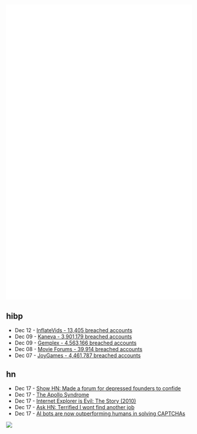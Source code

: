 ![Metrics](https://raw.githubusercontent.com/phixion/phixion/master/metrics.svg)

## hibp

<!--
for https://github.com/phixion/phixion/blob/main/.github/workflows/feeds.yml
-->
<!--START_SECTION:haveibeenpwnd-->
- Dec 12 - [InflateVids - 13,405 breached accounts](https://haveibeenpwned.com/PwnedWebsites#InflateVids)
- Dec 09 - [Kaneva - 3,901,179 breached accounts](https://haveibeenpwned.com/PwnedWebsites#Kaneva)
- Dec 09 - [Gemplex - 4,563,166 breached accounts](https://haveibeenpwned.com/PwnedWebsites#Gemplex)
- Dec 08 - [Movie Forums - 39,914 breached accounts](https://haveibeenpwned.com/PwnedWebsites#MovieForums)
- Dec 07 - [JoyGames - 4,461,787 breached accounts](https://haveibeenpwned.com/PwnedWebsites#JoyGames)
<!--END_SECTION:haveibeenpwnd-->

## hn

<!--
for https://github.com/phixion/phixion/blob/main/.github/workflows/feeds.yml
-->
<!--START_SECTION:hn-->
- Dec 17 - [Show HN: Made a forum for depressed founders to confide](https://www.depressedfounders.com/)
- Dec 17 - [The Apollo Syndrome](https://www.teamtechnology.co.uk/tt/t-articl/apollo.htm)
- Dec 17 - [Internet Explorer is Evil: The Story (2010)](http://toastytech.com/evil/ieisevilstory.html)
- Dec 17 - [Ask HN: Terrified I wont find another job](https://news.ycombinator.com/item?id=38670712)
- Dec 17 - [AI bots are now outperforming humans in solving CAPTCHAs](https://arxiv.org/abs/2307.12108)
<!--END_SECTION:hn-->

<!--
for https://yhype.me
-->
![](https://hit.yhype.me/github/profile?user_id=13013670)
